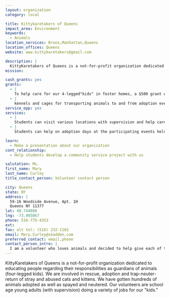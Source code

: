 ```yaml
---
layout: organization
category: local

title: Kittykaretakers of Queens
impact_area: Environment
keywords: 
  - Animals
location_services: Bronx,Manhattan,Queens
location_offices: Queens
website: www.kittykaretakers@gmail.com

description: |
  KittyKaretakers of Queens is a not-for-profit organization dedicated to educating people regarding their responsibilities as guardians of animals (four-legged kids).  We are involved in rescue, adoption and trap-neuter-return of stray and abused cats and kittens.  We have gotten hundreds of animals adopted as well as spayed and neutered.  Our volunteers are school age young adults (with supervision) doing a variety of jobs for our "kids." 
mission: 

cash_grants: yes
grants: 
  - |
    To help care for our 4-legged"kids" in foster homes, a $500 grant would help provide everyday necessities and keep the KittyKaretakers facility running.
  - |
    kennels and cages for transporting animals to and from adoption events:  $60 each x 4 = $240  scratching posts, catnip toys, litter boxes and dishes:  $12 x 32 cages = $384  general training toys:  $5 x 12 = $60
service_opp: yes
services: 
  - |
    Students can visit various locations with supervision and help care for the cats.  Feeding, playing, socializing, cleaning are just some of the activities volunteers can accomplish.
  - |
    Students can help on adoption days at the participating events held at various locations throughout the city.    Help is always needed to help set up the cages and kennels; make the cages ready for the 4-legged "kids" (cats and kittens) by filling litter boxes, getting food and water ready; and playing with cats / kittens during the day to help entertain them.  We generally do two off-site events a month during spring and summer, and volunteers are very important.

learn: 
  - Make a presentation about our organization
cont_relationship: 
  - Help students develop a community service project with us

salutation: Ms.
first_name: Mary
last_name: Curley
title_contact_person: Volunteer contact person

city: Queens
state: NY
address: |
  59-16 Woodside Avenue, Apt. 1H  
  Queens NY 11377
lat: 40.744888
lng: -73.905067
phone: 516-775-4353
ext: 
fax: alt tel: (516) 232-1162
email: Mary.Curley@skadden.com
preferred_contact: email,phone
contact_person_intro: |
  I am a volunteer who loves animals and decided to help give each of them a really happy and healthy life while they are waiting for their new homes.  I have been helping four-legged kids for approximately 2 years and loving every minute of it.  I look forward to the  opportunity of working with Common Cents. 
---
```

KittyKaretakers of Queens is a not-for-profit organization dedicated to educating people regarding their responsibilities as guardians of animals (four-legged kids).  We are involved in rescue, adoption and trap-neuter-return of stray and abused cats and kittens.  We have gotten hundreds of animals adopted as well as spayed and neutered.  Our volunteers are school age young adults (with supervision) doing a variety of jobs for our "kids." 